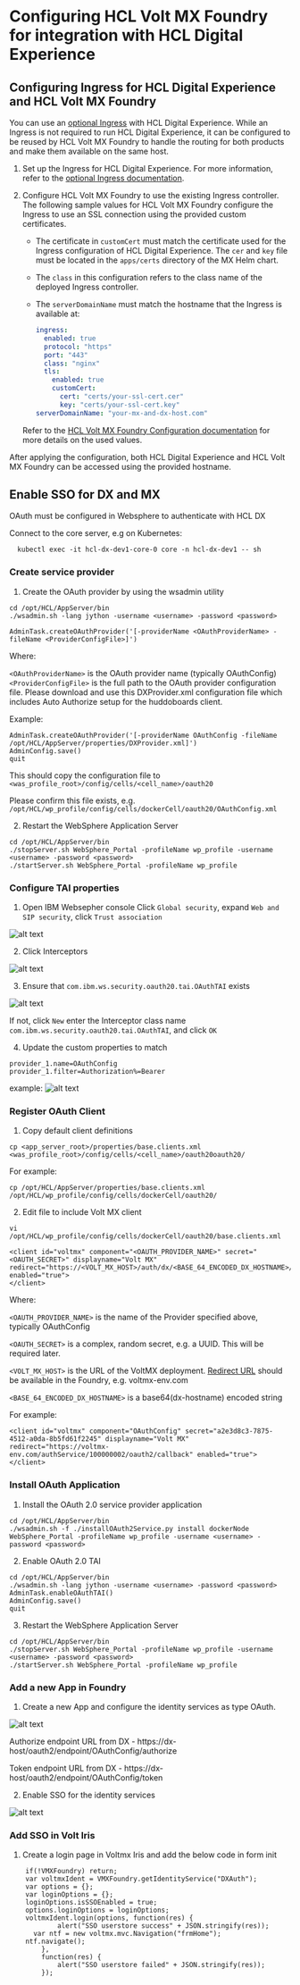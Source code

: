 # Configuring HCL Volt MX Foundry for integration with HCL Digital Experience

## Configuring Ingress for HCL Digital Experience and HCL Volt MX Foundry

You can use an [optional Ingress](../../../../deployment/install/container/helm_deployment/preparation/optional_tasks/optional-configure-ingress.md) with HCL Digital Experience. While an Ingress is not required to run HCL Digital Experience, it can be configured to be reused by HCL Volt MX Foundry to handle the routing for both products and make them available on the same host.

1. Set up the Ingress for HCL Digital Experience. For more information, refer to the [optional Ingress documentation](../../../../deployment/install/container/helm_deployment/preparation/optional_tasks/optional-configure-ingress.md).
2. Configure HCL Volt MX Foundry to use the existing Ingress controller. The following sample values for HCL Volt MX Foundry configure the Ingress to use an SSL connection using the provided custom certificates. 
     - The certificate in `customCert` must match the certificate used for the Ingress configuration of HCL Digital Experience. The `cer` and `key` file must be located in the `apps/certs` directory of the MX Helm chart.
     - The `class` in this configuration refers to the class name of the deployed Ingress controller.
     - The `serverDomainName` must match the hostname that the Ingress is available at:
    
         ```yaml
         ingress:
           enabled: true
           protocol: "https"
           port: "443"
           class: "nginx"
           tls:
             enabled: true
             customCert:
               cert: "certs/your-ssl-cert.cer"
               key: "certs/your-ssl-cert.key"
         serverDomainName: "your-mx-and-dx-host.com"
         ```
         
     Refer to the [HCL Volt MX Foundry Configuration documentation](https://opensource.hcltechsw.com/volt-mx-docs/95/docs/documentation/Foundry/voltmxfoundry_containers_helm/Content/Installing_Containers_With_Helm.html#configuration) for more details on the used values.
     
After applying the configuration, both HCL Digital Experience and HCL Volt MX Foundry can be accessed using the provided hostname.

## Enable SSO for DX and MX

OAuth must be configured in Websphere to authenticate with HCL DX

Connect to the core server, e.g on Kubernetes:

```
  kubectl exec -it hcl-dx-dev1-core-0 core -n hcl-dx-dev1 -- sh
```

### Create service provider

1. Create the OAuth provider by using the wsadmin utility

```
cd /opt/HCL/AppServer/bin
./wsadmin.sh -lang jython -username <username> -password <password>

AdminTask.createOAuthProvider('[-providerName <OAuthProviderName> -fileName <ProviderConfigFile>]')
```

Where:

`<OAuthProviderName>` is the OAuth provider name (typically OAuthConfig)
`<ProviderConfigFile>` is the full path to the OAuth provider configuration file. Please download and use this DXProvider.xml configuration file which includes Auto Authorize setup for the huddoboards client.

Example:

```
AdminTask.createOAuthProvider('[-providerName OAuthConfig -fileName /opt/HCL/AppServer/properties/DXProvider.xml]')
AdminConfig.save()
quit
```

This should copy the configuration file to `<was_profile_root>/config/cells/<cell_name>/oauth20`

Please confirm this file exists, e.g. `/opt/HCL/wp_profile/config/cells/dockerCell/oauth20/OAuthConfig.xml`

2. Restart the WebSphere Application Server

```
cd /opt/HCL/AppServer/bin
./stopServer.sh WebSphere_Portal -profileName wp_profile -username <username> -password <password>
./startServer.sh WebSphere_Portal -profileName wp_profile
```

### Configure TAI properties

1. Open IBM Websepher console
Click `Global security`, expand `Web and SIP security`, click `Trust association`

![alt text](image.png)

2. Click Interceptors

![alt text](image-1.png)

3. Ensure that `com.ibm.ws.security.oauth20.tai.OAuthTAI` exists

![alt text](image-2.png)

If not, click `New` enter the Interceptor class name `com.ibm.ws.security.oauth20.tai.OAuthTAI`, and click `OK`

4. Update the custom properties to match
```
provider_1.name=OAuthConfig
provider_1.filter=Authorization%=Bearer
```

example:
![alt text](image-3.png)

### Register OAuth Client

1. Copy default client definitions

```
cp <app_server_root>/properties/base.clients.xml <was_profile_root>/config/cells/<cell_name>/oauth20oauth20/
```

For example:
```
cp /opt/HCL/AppServer/properties/base.clients.xml /opt/HCL/wp_profile/config/cells/dockerCell/oauth20/
```

2. Edit file to include Volt MX client

```
vi /opt/HCL/wp_profile/config/cells/dockerCell/oauth20/base.clients.xml
```
```
<client id="voltmx" component="<OAUTH_PROVIDER_NAME>" secret="<OAUTH_SECRET>" displayname="Volt MX" redirect="https://<VOLT_MX_HOST>/auth/dx/<BASE_64_ENCODED_DX_HOSTNAME>/callback" enabled="true">
</client>
```
Where:

  `<OAUTH_PROVIDER_NAME>` is the name of the Provider specified above, typically OAuthConfig

  `<OAUTH_SECRET>` is a complex, random secret, e.g. a UUID. This will be required later.
  
  `<VOLT_MX_HOST>` is the URL of the VoltMX deployment. [Redirect URL](#add-a-new-app-in-foundry) should be available in the Foundry, e.g. voltmx-env.com

  `<BASE_64_ENCODED_DX_HOSTNAME>` is a base64(dx-hostname) encoded string

For example:

```
<client id="voltmx" component="OAuthConfig" secret="a2e3d8c3-7875-4512-a0da-8b5fd61f2245" displayname="Volt MX" redirect="https://voltmx-env.com/authService/100000002/oauth2/callback" enabled="true">
</client>
```

### Install OAuth Application

1. Install the OAuth 2.0 service provider application

```
cd /opt/HCL/AppServer/bin
./wsadmin.sh -f ./installOAuth2Service.py install dockerNode WebSphere_Portal -profileName wp_profile -username <username> -password <password>
```

2. Enable OAuth 2.0 TAI

```
cd /opt/HCL/AppServer/bin
./wsadmin.sh -lang jython -username <username> -password <password>
AdminTask.enableOAuthTAI()
AdminConfig.save()
quit
```

3. Restart the WebSphere Application Server

```
cd /opt/HCL/AppServer/bin
./stopServer.sh WebSphere_Portal -profileName wp_profile -username <username> -password <password>
./startServer.sh WebSphere_Portal -profileName wp_profile
```

### Add a new App in Foundry

1) Create a new App and configure the identity services as type OAuth.

![alt text](image-4.png)

Authorize endpoint URL from DX -  https://dx-host/oauth2/endpoint/OAuthConfig/authorize

Token endpoint URL from DX -  https://dx-host/oauth2/endpoint/OAuthConfig/token

2) Enable SSO for the identity services

![alt text](image-5.png)


### Add SSO in Volt Iris

1) Create a login page in Voltmx Iris and add the below code in form init

```
    if(!VMXFoundry) return;
	var voltmxIdent = VMXFoundry.getIdentityService("DXAuth");
    var options = {};
	var loginOptions = {};
   	loginOptions.isSSOEnabled = true;
	options.loginOptions = loginOptions;
    voltmxIdent.login(options, function(res) {
            alert("SSO userstore success" + JSON.stringify(res));
      var ntf = new voltmx.mvc.Navigation("frmHome");
    ntf.navigate();
        },
        function(res) {
            alert("SSO userstore failed" + JSON.stringify(res));
        });
```
